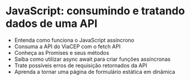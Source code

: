 # JavaScript: consumindo e tratando dados de uma API
* Entenda como funciona o JavaScript assíncrono
* Consuma a API do ViaCEP com o fetch API
* Conheça as Promises e seus métodos
* Saiba como utilizar async await para criar funções assíncronas
* Trate possíveis erros de requisição retornados da API
* Aprenda a tornar uma página de formulário estática em dinâmica
